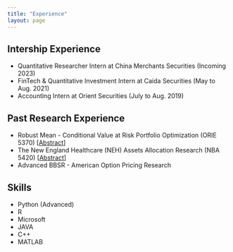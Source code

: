 ```yaml
---
title: "Experience"
layout: page
---
```


## Intership Experience

 - Quantitative Researcher Intern at China Merchants Securities (Incoming 2023)
 - FinTech & Quantitative Investment Intern at Caida Securities (May to Aug. 2021)
 - Accounting Intern at Orient Securities (July to Aug. 2019)

## Past Research Experience

 - Robust Mean - Conditional Value at Risk Portfolio Optimization (ORIE 5370) [[Abstract](abstract1.md)]
 - The New England Healthcare (NEH) Assets Allocation Research (NBA 5420) [[Abstract](abstract2.md)]
 - Advanced BBSR - American Option Pricing Research

## Skills

 - Python (Advanced)
 - R
 - Microsoft
 - JAVA
 - C++
 - MATLAB

